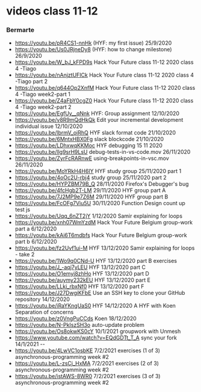 # videos class 11-12

### Bermarte
- https://youtu.be/pR4CS1-nnHk (HYF: my first issue) 25/9/2020
- https://youtu.be/Us0JRjneDy8 (HYF: how to change milestone) 26/9/2020
- https://youtu.be/W_bJ_kFPD9s Hack Your Future class 11-12 2020 class 4 -Tiago
- https://youtu.be/nAnjztUFICk  Hack Your Future class 11-12 2020 class 4 -Tiago part 2
- https://youtu.be/q644Op2XnfM Hack Your Future class 11-12 2020 class 4 -Tiago week2-part 1
- https://youtu.be/Z4aFbY0cgZ0 Hack Your Future class 11-12 2020 class 4 -Tiago week2-part 2
- https://youtu.be/EgfUy__qNnk HYF: Group assignment 12/10/2020
- https://youtu.be/v8R9mQdHkQk  Edit your incremental development individual issue 12/10/2020
- https://youtu.be/lbrmV_oiRhQ HYF slack format code 21/10/2020
- https://youtu.be/6MntxHBX0Fg slack blockcode  21/10/2020
- https://youtu.be/LDhxwqKKMoc HYF debugging 15 11 2020
- https://youtu.be/llg9srH9LsU  debug-tests-in-vs-code.mov 26/11/2020
- https://youtu.be/ZyrFcRARnwE  using-breakpoints-in-vsc.mov 26/11/2020
- https://youtu.be/MoYRkH4H6IY HYF study group 25/11/2020 part 1
- https://youtu.be/4oOc2U-rbj4 study group 25/11/2020 part 2
- https://youtu.be/HYPZBM79B_Q 28/11/2020 Firefox's Debugger's bug
- https://youtu.be/4fcHgb2T-LM 29/11/2020 HYF group part A
- https://youtu.be/7J2MP9e7Z6M 29/11/2020 HYF group part B
- https://youtu.be/FcOFg7Viu5U 30/11/2020 Function Design count up test js
- https://youtu.be/Uqq_6nZT2jY 1/12/2020  Samir explaining for loops
- https://youtu.be/xnh07WmYzdM Hack Your Future Belgium group-work part a 6/12/2020
- https://youtu.be/kAi6T6mdbfs Hack Your Future Belgium group-work part b 6/12/2020
- https://youtu.be/fz2Uvf1ui-M HYF 13/12/2020 Samir explaining for loops - take 2
- https://youtu.be/1Wo9q0CNd-U  HYF 13/12/2020 part B exercises
- https://youtu.be/J_-aqj7yLEU HYF 13/12/2020 part C 
- https://youtu.be/O1emyj8zhHo HYF 13/12/2020 part D
- https://youtu.be/auymy232kEU HYF 13/12/2020 part E
- https://youtu.be/LLki_rbxNf0 HYF 13/12/2020 part F
- https://youtu.be/J27DwgiKFbE Use an SSH key to clone your GitHub repository 14/12/2020
- https://youtu.be/iRaYKngUaS0 HYF 14/12/2020 A HYF with Koen  Separation of concerns
- https://youtu.be/z0VngPuCCds Koen 18/12/2020
- https://youtu.be/N-PkIszSH3o auto-update problem
- https://youtu.be/Os8okwKS0cY 10/1/2021  groupwork with Unmesh
- https://www.youtube.com/watch?v=EQdGDTt_T_A sync your fork 14/1/2021
--
- https://youtu.be/4LwVC1osbKE 7/2/2021 exercises (1 of 3) asynchronous-programming week #2
- https://youtu.be/L-zsCj_HxMA 7/2/2021 exercises (2 of 3) asynchronous-programming week #2
- https://youtu.be/istAWS-8WR0 7/2/2021 exercises (3 of 3) asynchronous-programming week #2
